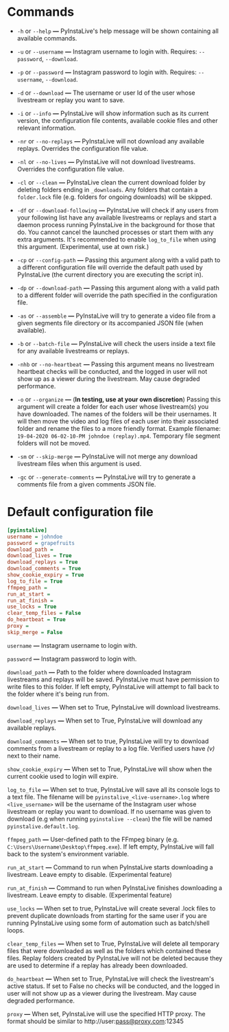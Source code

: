 # Commands


- ```-h``` or ```--help```  **—**  PyInstaLive's help message will be shown containing all available commands.

- ```-u``` or ```--username```  **—**  Instagram username to login with. Requires:  ```--password```, ```--download```.

- ```-p``` or ```--password```  **—**  Instagram password to login with. Requires:  ```--username```, ```--download```.

- ```-d``` or ```--download```  **—**  The username or user Id of the user whose livestream or replay you want to save.

- ```-i``` or ```--info```  **—**  PyInstaLive will show information such as its current version, the configuration file contents, available cookie files and other relevant information.

- ```-nr``` or ```--no-replays```  **—**  PyInstaLive will not download any available replays. Overrides the configuration file value.

- ```-nl``` or ```--no-lives```  **—**  PyInstaLive will not download livestreams. Overrides the configuration file value.

- ```-cl``` or ```--clean```  **—**  PyInstaLive clean the current download folder by deleting folders ending in `_downloads`. Any folders that contain a `folder.lock` file (e.g. folders for ongoing downloads) will be skipped.

- ```-df``` or ```--download-following```  **—**  PyInstaLive will check if any users from your following list have any available livestreams or replays and start a daemon process running PyInstaLive in the background for those that do. You cannot cancel the launched processes or start them with any extra arguments. It's recommended to enable ```log_to_file``` when using this argument. (Experimental, use at own risk.)

- ```-cp``` or ```--config-path```  **—**  Passing this argument along with a valid path to a different configuration file will override the default path used by PyInstaLive (the current directory you are executing the script in).

- ```-dp``` or ```--download-path```  **—**  Passing this argument along with a valid path to a different folder will override the path specified in the configuration file.

- ```-as``` or ```--assemble```  **—** PyInstaLive will try to generate a video file from a given segments file directory or its accompanied JSON file (when available). 

- ```-b``` or ```--batch-file```  **—** PyInstaLive will check the users inside a text file for any available livestreams or replays.

- ```-nhb``` or ```--no-heartbeat```  **—** Passing this argument means no livestream heartbeat checks will be conducted, and the logged in user will not show up as a viewer during the livestream. May cause degraded performance.

- ```-o``` or ```--organize```  **—** (**In testing, use at your own discretion**) Passing this argument will create a folder for each user whose livestream(s) you have downloaded. The names of the folders will be their usernames. It will then move the video and log files of each user into their associated folder and rename the files to a more friendly format. Example filename: ```19-04-2020 06-02-10-PM johndoe (replay).mp4```. Temporary file segment folders will not be moved.

- ```-sm``` or ```--skip-merge```  **—** PyInstaLive will not merge any download livestream files when this argument is used.

- ```-gc``` or ```--generate-comments```  **—** PyInstaLive will try to generate a comments file from a given comments JSON file.

# Default configuration file

```ini
[pyinstalive]
username = johndoe
password = grapefruits
download_path = 
download_lives = True
download_replays = True
download_comments = True
show_cookie_expiry = True
log_to_file = True
ffmpeg_path = 
run_at_start =
run_at_finish =
use_locks = True
clear_temp_files = False
do_heartbeat = True
proxy = 
skip_merge = False
```

```username```  **—**  Instagram username to login with.

```password```  **—**  Instagram password to login with.

```download_path```  **—**  Path to the folder where downloaded Instagram livestreams and replays will be saved. PyInstaLive must have permission to write files to this folder. If left empty, PyInstaLive will attempt to fall back to the folder where it's being run from.

```download_lives```  **—**  When set to True, PyInstaLive will download livestreams.

```download_replays```  **—**  When set to True, PyInstaLive will download any available replays.

```download_comments```  **—**  When set to true, PyInstaLive will try to download comments from a livestream or replay to a log file. Verified users have *(v)* next to their name.

```show_cookie_expiry```  **—**  When set to True, PyInstaLive will show when the current cookie used to login will expire.

```log_to_file```  **—**  When set to true, PyInstaLive will save all its console logs to a text file. The filename will be `pyinstalive_<live-username>.log` where `<live_username>` will be the username of the Instagram user whose livestream or replay you want to download. If no username was given to download (e.g when running `pyinstalive --clean`) the file will be named `pyinstalive.default.log`.

```ffmpeg_path```  **—**  User-defined path to the FFmpeg binary (e.g. `C:\Users\Username\Desktop\ffmpeg.exe`). If left empty, PyInstaLive will fall back to the system's environment variable.

```run_at_start```  **—**  Command to run when PyInstaLive starts downloading a livestream. Leave empty to disable. (Experimental feature)

```run_at_finish```  **—**  Command to run when PyInstaLive finishes downloading a livestream. Leave empty to disable. (Experimental feature) 

```use_locks```  **—**  When set to true, PyInstaLive will create several .lock files to prevent duplicate downloads from starting for the same user if you are running PyInstaLive using some form of automation such as batch/shell loops.

```clear_temp_files```  **—**  When set to True, PyInstaLive will delete all temporary files that were downloaded as well as the folders which contained these files. Replay folders created by PyInstaLive will not be deleted because they are used to determine if a replay has already been downloaded.

```do_heartbeat```  **—**  When set to True, PyInstaLive will check the livestream's active status. If set to False no checks will be conducted, and the logged in user will not show up as a viewer during the livestream. May cause degraded performance.

```proxy```  **—**  When set, PyInstaLive will use the specified HTTP proxy. The format should be similar to http://user:pass@proxy.com:12345


